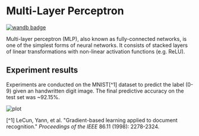 # Multi-Layer Perceptron

[![wandb badge](https://img.shields.io/badge/Weights_&_Biases-FFCC33?style=for-the-badge&logo=WeightsAndBiases&logoColor=black)](https://wandb.ai/chnyutao/mlax/runs/n2oh0ikv)

Multi-layer perceptron (MLP), also known as fully-connected networks, is one of the simplest forms of neural networks. It consists of stacked layers of linear transformations with non-linear activation functions (e.g. ReLU).

## Experiment results

Experiments are conducted on the MNIST[^1] dataset to predict the label (0-9) given an handwritten digit image. The final predictive accuracy on the test set was ~92.15%.

![plot](https://api.wandb.ai/files/chnyutao/mlax/n2oh0ikv/media/images/plot_9390_4dd8daf5a88a68de1ccc.png)

[^1] LeCun, Yann, et al. "Gradient-based learning applied to document recognition." _Proceedings of the IEEE_ 86.11 (1998): 2278-2324.
